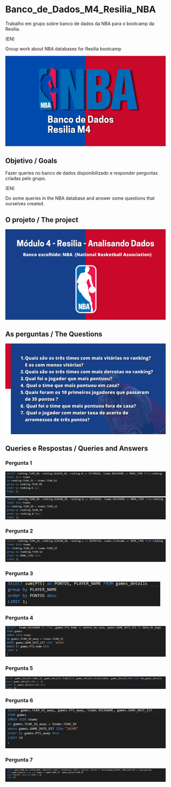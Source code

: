 # Banco_de_Dados_M4_Resilia_NBA
Trabalho em grupo sobre banco de dados da NBA para o bootcamp da Resilia. 

(EN)

Group work about NBA databases for Resilia bootcamp

<img src="/Images/NBA.jpg"/>

## Objetivo / Goals
Fazer queries no banco de dados disponibilizado e responder perguntas criadas pelo grupo.

(EN)

Do some queries in the NBA database and answer some questions that ourselves created.


## O projeto / The project

<img src="/Images/slide1.png"/>

## As perguntas / The Questions
<img src="/Images/slidePerguntas.png"/>

## Queries e Respostas / Queries and Answers

<h3> Pergunta 1 </h3>
<img src="/querys/query1print.png"/>
<img src="/querys/query12print.png"/>

<h3> Pergunta 2 </h3>
<img src="querys/query2print.png"/>


<h3> Pergunta 3 </h3>
<img src="/querys/query3print.png"/>

<h3> Pergunta 4 </h3>
<img src="/querys/query4print.png"/>

<h3> Pergunta 5 </h3>
<img src="/querys/query5print.png"/>

<h3> Pergunta 6 </h3>
<img src="/querys/query6print.png"/>

<h3> Pergunta 7 </h3>
<img src="/querys/query7print.png"/>


